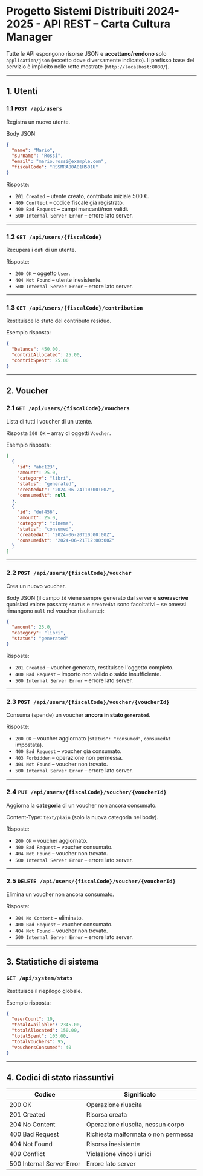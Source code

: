 # Progetto Sistemi Distribuiti 2024-2025 - API REST – Carta Cultura Manager

Tutte le API espongono risorse JSON e **accettano/rendono** solo `application/json` (eccetto dove diversamente indicato). Il prefisso base del servizio è implicito nelle rotte mostrate (`http://localhost:8080/`).

---

## 1. Utenti

### 1.1 `POST /api/users`
Registra un nuovo utente.

Body JSON:
```json
{
  "name": "Mario",
  "surname": "Rossi",
  "email": "mario.rossi@example.com",
  "fiscalCode": "RSSMRA80A01H501U"
}
```
Risposte:
* `201 Created` – utente creato, contributo iniziale 500 €.
* `409 Conflict` – codice fiscale già registrato.
* `400 Bad Request` – campi mancanti/non validi.
* `500 Internal Server Error` – errore lato server.

---

### 1.2 `GET /api/users/{fiscalCode}`
Recupera i dati di un utente.

Risposte:
* `200 OK` – oggetto `User`.
* `404 Not Found` – utente inesistente.
* `500 Internal Server Error` – errore lato server.

---

### 1.3 `GET /api/users/{fiscalCode}/contribution`
Restituisce lo stato del contributo residuo.

Esempio risposta:
```json
{
  "balance": 450.00,
  "contribAllocated": 25.00,
  "contribSpent": 25.00
}
```

---

## 2. Voucher

### 2.1 `GET /api/users/{fiscalCode}/vouchers`
Lista di tutti i voucher di un utente.

Risposta `200 OK` – array di oggetti `Voucher`.

Esempio risposta:
```json
[
  {
    "id": "abc123",
    "amount": 25.0,
    "category": "libri",
    "status": "generated",
    "createdAt": "2024-06-24T10:00:00Z",
    "consumedAt": null
  },
  {
    "id": "def456",
    "amount": 25.0,
    "category": "cinema",
    "status": "consumed",
    "createdAt": "2024-06-20T10:00:00Z",
    "consumedAt": "2024-06-21T12:00:00Z"
  }
]
```

---

### 2.2 `POST /api/users/{fiscalCode}/voucher`
Crea un nuovo voucher.

Body JSON (il campo `id` viene sempre generato dal server e **sovrascrive** qualsiasi valore passato; `status` e `createdAt` sono facoltativi – se omessi rimangono `null` nel voucher risultante):
```json
{
  "amount": 25.0,
  "category": "libri",
  "status": "generated"
}
```
Risposte:
* `201 Created` – voucher generato, restituisce l'oggetto completo.
* `400 Bad Request` – importo non valido o saldo insufficiente.
* `500 Internal Server Error` – errore lato server.

---

### 2.3 `POST /api/users/{fiscalCode}/voucher/{voucherId}`
Consuma (spende) un voucher **ancora in stato `generated`**.

Risposte:
* `200 OK` – voucher aggiornato (`status": "consumed"`, `consumedAt` impostata).
* `400 Bad Request` – voucher già consumato.
* `403 Forbidden` – operazione non permessa.
* `404 Not Found` – voucher non trovato.
* `500 Internal Server Error` – errore lato server.

---

### 2.4 `PUT /api/users/{fiscalCode}/voucher/{voucherId}`
Aggiorna la **categoria** di un voucher non ancora consumato.

Content-Type: `text/plain` (solo la nuova categoria nel body).

Risposte:
* `200 OK` – voucher aggiornato.
* `400 Bad Request` – voucher consumato.
* `404 Not Found` – voucher non trovato.
* `500 Internal Server Error` – errore lato server.

---

### 2.5 `DELETE /api/users/{fiscalCode}/voucher/{voucherId}`
Elimina un voucher non ancora consumato.

Risposte:
* `204 No Content` – eliminato.
* `400 Bad Request` – voucher consumato.
* `404 Not Found` – voucher non trovato.
* `500 Internal Server Error` – errore lato server.

---

## 3. Statistiche di sistema

### `GET /api/system/stats`
Restituisce il riepilogo globale.

Esempio risposta:
```json
{
  "userCount": 10,
  "totalAvailable": 2345.00,
  "totalAllocated": 150.00,
  "totalSpent": 105.00,
  "totalVouchers": 95,
  "vouchersConsumed": 40
}
```

---

## 4. Codici di stato riassuntivi
| Codice | Significato |
|--------|-------------|
| 200 OK | Operazione riuscita |
| 201 Created | Risorsa creata |
| 204 No Content | Operazione riuscita, nessun corpo |
| 400 Bad Request | Richiesta malformata o non permessa |
| 404 Not Found | Risorsa inesistente |
| 409 Conflict | Violazione vincoli unici |
| 500 Internal Server Error | Errore lato server |
